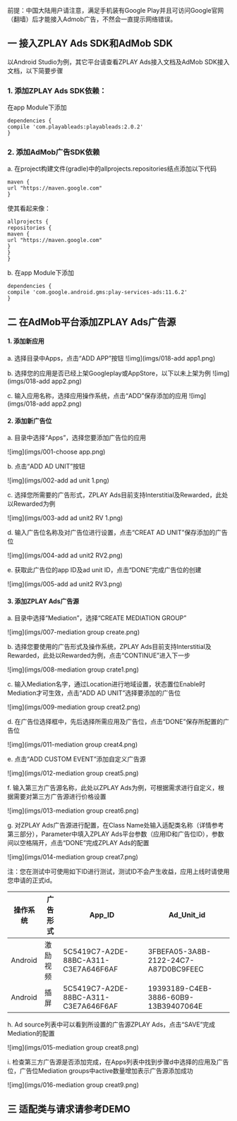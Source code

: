 前提：中国大陆用户请注意，满足手机装有Google Play并且可访问Google官网（翻墙）后才能接入Admob广告，不然会一直提示网络错误。

## 一 接入ZPLAY Ads SDK和AdMob SDK
以Android Studio为例，其它平台请查看ZPLAY Ads接入文档及AdMob SDK接入文档，以下简要步骤
### 1. 添加ZPLAY Ads SDK依赖：
在app Module下添加
```
dependencies {
compile 'com.playableads:playableads:2.0.2'
}
```
### 2. 添加AdMob广告SDK依赖
a. 在project构建文件(gradle)中的allprojects.repositories结点添加以下代码
```
maven {
url "https://maven.google.com"
}
```
使其看起来像：
```
allprojects {
repositories {     
maven {
url "https://maven.google.com"
}
}
}
```
b. 在app Module下添加
```
dependencies {
compile 'com.google.android.gms:play-services-ads:11.6.2'
}
```

## 二 在AdMob平台添加ZPLAY Ads广告源
#### 1. 添加新应用
a. 选择目录中Apps，点击“ADD APP”按钮
![img](imgs/018-add app1.png)

b. 选择您的应用是否已经上架Googleplay或AppStore，以下以未上架为例
![img](imgs/018-add app2.png)

c. 输入应用名称，选择应用操作系统，点击“ADD”保存添加的应用
![img](imgs/018-add app2.png)

#### 2. 添加新广告位
a. 目录中选择“Apps”，选择您要添加广告位的应用

![img](imgs/001-choose app.png)

b. 点击“ADD AD UNIT”按钮

![img](imgs/002-add ad unit 1.png)

c. 选择您所需要的广告形式，ZPLAY Ads目前支持Interstitial及Rewarded，此处以Rewarded为例

![img](imgs/003-add ad unit2 RV 1.png)

d. 输入广告位名称及对广告位进行设置，点击“CREAT AD UNIT”保存添加的广告位

![img](imgs/004-add ad unit2 RV2.png)

e. 获取此广告位的app ID及ad unit ID，点击“DONE”完成广告位的创建

![img](imgs/005-add ad unit2 RV3.png)

#### 3. 添加ZPLAY Ads广告源
a. 目录中选择“Mediation”，选择“CREATE MEDIATION GROUP”

![img](imgs/007-mediation group create.png)

b. 选择您要使用的广告形式及操作系统，ZPLAY Ads目前支持Interstitial及Rewarded，此处以Rewarded为例，点击“CONTINUE”进入下一步

![img](imgs/008-mediation group crate1.png)

c. 输入Mediation名字，通过Location进行地域设置，状态置位Enable时Mediation才可生效，点击“ADD AD UNIT”选择要添加的广告位

![img](imgs/009-mediation group creat2.png)

d. 在广告位选择框中，先后选择所需应用及广告位，点击“DONE”保存所配置的广告位

![img](imgs/011-mediation group creat4.png)

e. 点击“ADD CUSTOM EVENT”添加自定义广告源

![img](imgs/012-mediation group creat5.png)

f. 输入第三方广告源名称，此处以ZPLAY Ads为例，可根据需求进行自定义，根据需要对第三方广告源进行价格设置

![img](imgs/013-mediation group creat6.png)

g. 对ZPLAY Ads广告源进行配置，在Class Name处输入适配类名称（详情参考第三部分），Parameter中填入ZPLAY Ads平台参数（应用ID和广告位ID），参数间以空格隔开，点击“DONE”完成ZPLAY Ads的配置

![img](imgs/014-mediation group creat7.png)

注：您在测试中可使用如下ID进行测试，测试ID不会产生收益，应用上线时请使用您申请的正式id。

|操作系统|广告形式|  App_ID  |  Ad_Unit_id|
|--------|---|----------|------------|
|Android |激励视频|5C5419C7-A2DE-88BC-A311-C3E7A646F6AF|3FBEFA05-3A8B-2122-24C7-A87D0BC9FEEC|
|Android|插屏|5C5419C7-A2DE-88BC-A311-C3E7A646F6AF|19393189-C4EB-3886-60B9-13B39407064E|

h. Ad source列表中可以看到所设置的广告源ZPLAY Ads，点击“SAVE”完成Mediation的配置

![img](imgs/015-mediation group creat8.png)

i. 检查第三方广告源是否添加完成，在Apps列表中找到步骤d中选择的应用及广告位，广告位Mediation groups中active数量增加表示广告源添加成功

![img](imgs/016-mediation group creat9.png)

## 三 适配类与请求请参考DEMO
